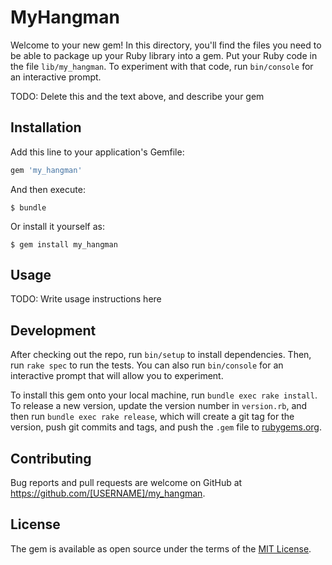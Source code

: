 # MyHangman

Welcome to your new gem! In this directory, you'll find the files you need to be able to package up your Ruby library into a gem. Put your Ruby code in the file `lib/my_hangman`. To experiment with that code, run `bin/console` for an interactive prompt.

TODO: Delete this and the text above, and describe your gem

## Installation

Add this line to your application's Gemfile:

```ruby
gem 'my_hangman'
```

And then execute:

    $ bundle

Or install it yourself as:

    $ gem install my_hangman

## Usage

TODO: Write usage instructions here

## Development

After checking out the repo, run `bin/setup` to install dependencies. Then, run `rake spec` to run the tests. You can also run `bin/console` for an interactive prompt that will allow you to experiment.

To install this gem onto your local machine, run `bundle exec rake install`. To release a new version, update the version number in `version.rb`, and then run `bundle exec rake release`, which will create a git tag for the version, push git commits and tags, and push the `.gem` file to [rubygems.org](https://rubygems.org).

## Contributing

Bug reports and pull requests are welcome on GitHub at https://github.com/[USERNAME]/my_hangman.

## License

The gem is available as open source under the terms of the [MIT License](https://opensource.org/licenses/MIT).
